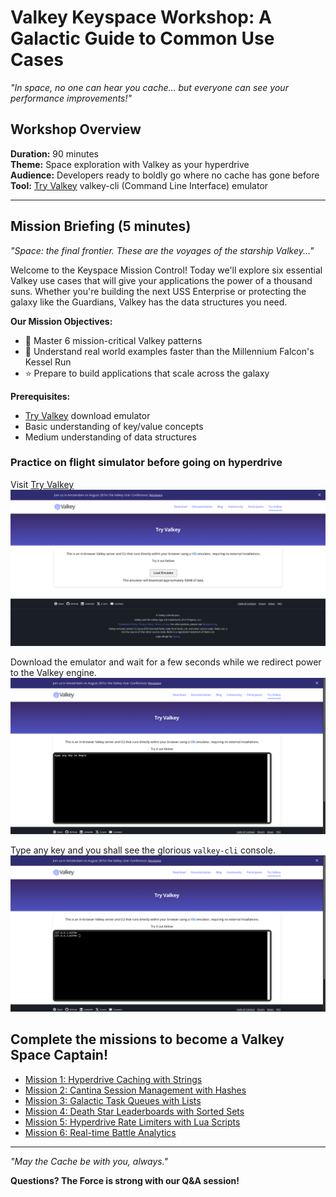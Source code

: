 # Valkey Keyspace Workshop: A Galactic Guide to Common Use Cases
*"In space, no one can hear you cache... but everyone can see your performance improvements!"*

## Workshop Overview
**Duration:** 90 minutes  
**Theme:** Space exploration with Valkey as your hyperdrive  
**Audience:** Developers ready to boldly go where no cache has gone before  
**Tool:** [Try Valkey](https://valkey.io/try-valkey/) valkey-cli (Command Line Interface) emulator

---

## Mission Briefing (5 minutes)
*"Space: the final frontier. These are the voyages of the starship Valkey..."*

Welcome to the Keyspace Mission Control! Today we'll explore six essential Valkey use cases that will give your applications the power of a thousand suns. Whether you're building the next USS Enterprise or protecting the galaxy like the Guardians, Valkey has the data structures you need.

**Our Mission Objectives:**
- 🚀 Master 6 mission-critical Valkey patterns
- 🌌 Understand real world examples faster than the Millennium Falcon's Kessel Run
- ⭐ Prepare to build applications that scale across the galaxy

**Prerequisites:**
- [Try Valkey](https://valkey.io/try-valkey/) download emulator
- Basic understanding of key/value concepts
- Medium understanding of data structures

### Practice on flight simulator before going on hyperdrive

Visit [Try Valkey](https://valkey.io/try-valkey/)
![try-valkey-01](static/img/try-valkey-01.png)

Download the emulator and wait for a few seconds while we redirect power to the Valkey engine.
![try-valkey-02](static/img/try-valkey-02.png)

Type any key and you shall see the glorious `valkey-cli` console.
![try-valkey-03](static/img/try-valkey-03.png)


## Complete the missions to become a Valkey Space Captain!

- [Mission 1: Hyperdrive Caching with Strings](docs/mission01.md)
- [Mission 2: Cantina Session Management with Hashes](docs/mission02.md)
- [Mission 3: Galactic Task Queues with Lists](docs/mission03.md)
- [Mission 4: Death Star Leaderboards with Sorted Sets](docs/mission04.md)
- [Mission 5: Hyperdrive Rate Limiters with Lua Scripts](docs/mission05.md)
- [Mission 6: Real-time Battle Analytics](docs/mission06.md)

---

*"May the Cache be with you, always."*

**Questions? The Force is strong with our Q&A session!**